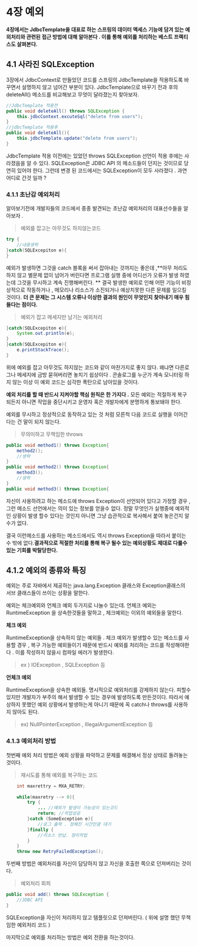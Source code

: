 # 4장 예외

**4장에서는 JdbcTemplate을 대표로 하는 스프링의 데이터 액세스 기능에 담겨 있는 예외처리와 관련된 접근 방법에 대해 알아본다 . 이를 통해 예외를 처리하는 베스트 프랙티스도 살펴본다.**

## 4.1 사라진 SQLException

3장에서 JdbcContext로 만들었던 코드를 스프링의 JdbcTemplate을 적용하도록 바꾸면서 설명하지 않고 넘어간 부분이 있다. JdbcTemplate으로 바꾸기 전과 후의 deleteAll() 메소드를 비교해보고 무엇이 달라졌는지 찾아보자.

```java
//JdbcTemplate 적용전
public void deleteAll() throws SQLException {
	this.jdbcContext.excuteSql("delete from users");
}
//jdbcTemplate 적용후
public void deleteAll(){
	this.jdbcTemplate.update("delete from users");
}
```

JdbcTemplate 적용 이전에는 있었던 throws SQLException 선언이 적용 후에는 사라졌음을 알 수 있다. SQLException은 JDBC API 의 메소드들이 던지는 것이므로 당연히 있어야 한다. 그런데 변경 된 코드에서는 SQLException이 모두 사라졌다 . 과연 어디로 간것 일까 ?

### 4.1.1 초난감 예외처리

알아보기전에 개발자들의 코드에서 종종 발견되는 초난감 예외처리의 대표선수들을 알아보자 .

> 예외를 잡고는 아무것도 하지않는코드

```java
try {
	//내용생략
}catch(SQLExcepiton e){
}
```

예외가 발생하면 그것을 catch 블록을 써서 잡아내는 것까지는 좋은데 ,**아무 처리도 하지 않고 별문제 없이 넘어가 버린다면 프로그램 실행 중에 어디선가 오류가 발생 하였는데 그것을 무시하고 계속 진행해버린다. ** 결국 발생한 예외로 인해 어떤 기능이 비정상적으로 작동하거나 , 메모리나 리소스가 소진되거나 예상치못한 다른 문제를 일으킬 것이다. **더 큰 문제는 그 시스템 오류나 이상한 결과의 원인이 무엇인지 찾아내기 매우 힘들다는 점이다.**

> 예외가 잡고 메세지만 남기는 예외처리

```java
}catch(SQLExcepiton e){
	System.out.println(e);
}
}catch(SQLExcepiton e){
	e.printStackTrace();
}
```

위에 예외를 잡고 아무것도 하지않는 코드와 같이 마찬가지로 좋지 않다. 왜냐면 다른로그나 메세지에 금방 묻혀버리면 놓치기 쉽상이다 . 콘솔로그를 누군가 계속 모니터링 하지 않는 이상 이 예외 코드는 심각한 폭탄으로 남아있을 것이다.

**예외 처리를 할 때 반드시 지켜야할 핵심 원칙은 한 가지다 .** 모든 예외는 적절하게 복구되든지 아니면 작업을 중단시키고 운영자 혹은 개발자에게 분명하게 통보돼야 한다.

예외를 무시하고 정상적으로 동작하고 있는 것 처럼 모른척 다음 코드로 실행을 이어간다는 건 말이 되지 않는다.

> 무의미하고 무책임한 throws

```java
public void method1() throws Exception{
	method2();
	//생략
}
public void method2() throws Exception{
	method3();
	//생략
}
public void method3() throws Exception{
```

자신이 사용하려고 하는 메소드에 throws Exception이 선언되어 있다고 가정할 경우 , 그런 메소드 선언에서는 의미 있는 정보를 얻을수 없다. 정말 무엇인가 실행중에 예외적인 상황이 발생 할수 있다는 것인지 아니면 그냥 습관적으로 복사해서 붙여 놓은건지 알수가 없다.

결국 이런메소드를 사용하는 메소드에서도 역시 throws Exception을 따라서 붙이는 수 밖에 없다.**결과적으로 적절한 처리를 통해 복구 될수 있는 예외상황도 제대로 다룰수 있는 기회를 박탈당한다.**

## 4.1.2 예외의 종류와 특징

예외는 주로 자바에서 제공하는 java.lang.Exception 클래스와 Exception클래스의 서브 클래스들이 쓰이는 상황을 말한다.

예외는 체크예외와 언체크 예외 두가지로 나눌수 있는데. 언체크 예외는 RuntimeException 을 상속한것들을 말하고 , 체크예외는 이외의 예외들을 말한다.

**체크 예외**

RuntimeException을 상속하지 않는 예외들 . 체크 예외가 발생할수 있는 메소드를 사용할 경우 , 복구 가능한 예외들이기 때문에 반드시 예외를 처리하는 코드를 작성해야한다 . 이를 작성하지 않을시 컴파일 에러가 발생한다.

> ex ) IOException , SQLException 등

**언체크 예외**

RuntimeException을 상속한 예외들. 명시적으로 예외처리를 강제하지 않는다. 피할수 있지만 개발자가 부주의 해서 발생할 수 있는 경우에 발생하도록 만든것이다. 따라서 예상하지 못했던 예외 상황에서 발생하는게 아니기 때문에 꼭 catch나 throws를 사용하지 않아도 된다.

> ex) NullPointerException , IllegalArgumentException 등

### 4.1.3 예외처리 방법

첫번째 예외 처리 방법은 예외 상황을 파악하고 문제를 해결해서 정상 상태로 돌려놓는 것이다.

> 재시도를 통해 예외를 복구하는 코드 

```java
	int maxrettry = MXA_RETRY;
    
    while(maxretry --> 0){
        try {
            ... //예외가 발생이 가능성이 있는코드
            return;	//작업성공 
        }catch (SomeException e){
            //로그 출력 . 정해진 시간만큼 대기
        }finally {
            //리소스 반납. 정리작업
        }
    }
    throw new RetryFailedException();
```

두번째 방법은 예외처리를 자신이 담당하지 않고 자신을 호출한 쪽으로 던져버리는 것이다.

> 예외처리 회피

```java
public void add() throws SQLException {
	//JDBC API
}
```

SQLException을 자신이 처리하지 않고 템플릿으로 던져버린다. ( 위에 설명 했던 무책임한 예외처리 코드 )

마지막으로 예외를 처리하는 방법은 예외 전환을 하는것이다.

